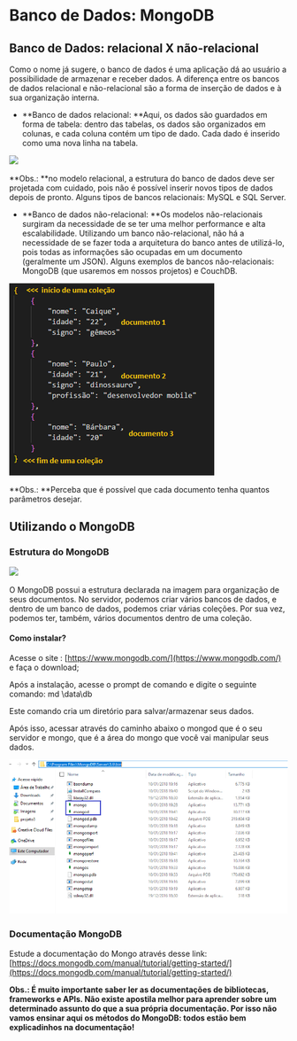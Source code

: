 # Banco de Dados: MongoDB

## Banco de Dados: relacional X não-relacional

Como o nome já sugere, o banco de dados é uma aplicação dá ao usuário a possibilidade de armazenar e receber dados. A diferença entre os bancos de dados relacional e não-relacional são a forma de inserção de dados e à sua organização interna.

* **Banco de dados relacional: **Aqui, os dados são guardados em forma de tabela: dentro das tabelas, os dados são organizados em colunas, e cada coluna contém um tipo de dado. Cada dado é inserido como uma nova linha na tabela.

![](http://www.totalcross.com/blog/wp-content/uploads/2017/10/Exemplo-Banco-de-Dados.png)

**Obs.: **no modelo relacional, a estrutura do banco de dados deve ser projetada com cuidado, pois não é possível inserir novos tipos de dados depois de pronto. Alguns tipos de bancos relacionais: MySQL e SQL Server.

* **Banco de dados não-relacional: **Os modelos não-relacionais surgiram da necessidade de se ter uma melhor performance e alta escalabilidade. Utilizando um banco não-relacional, não há a necessidade de se fazer toda a arquitetura do banco antes de utilizá-lo, pois todas as informações são ocupadas em um documento \(geralmente um JSON\). Alguns exemplos de bancos não-relacionais: MongoDB \(que usaremos em nossos projetos\) e CouchDB.

![](/assets/Capturar.PNG)

**Obs.: **Perceba que é possível que cada documento tenha quantos parâmetros desejar.

## Utilizando o MongoDB

### Estrutura do MongoDB

![](https://image.slidesharecdn.com/mongodbhalloweenparty-141031014902-conversion-gate01/95/mongo-db-halloween-party-8-638.jpg?cb=1414720310)

O MongoDB possui a estrutura declarada na imagem para organização de seus documentos. No servidor, podemos criar vários bancos de dados, e dentro de um banco de dados, podemos criar várias coleções. Por sua vez, podemos ter, também, vários documentos dentro de uma coleção.

#### Como instalar?

Acesse o site : [https://www.mongodb.com/](https://www.mongodb.com/) e faça o download;

Após a instalação, acesse o prompt de comando e digite o seguinte comando: md \data\db

Este comando cria um diretório para salvar/armazenar seus dados.

Após isso, acessar através do caminho abaixo o mongod que é o seu servidor e mongo, que é a área do mongo que você vai manipular seus dados.

![](/assets/mongo.png)

### Documentação MongoDB

Estude a documentação do Mongo através desse link: [https://docs.mongodb.com/manual/tutorial/getting-started/](https://docs.mongodb.com/manual/tutorial/getting-started/)

**Obs.: É muito importante saber ler as documentações de bibliotecas, frameworks e APIs. Não existe apostila melhor para aprender sobre um determinado assunto do que a sua própria documentação. Por isso não vamos ensinar aqui os métodos do MongoDB: todos estão bem explicadinhos na documentação!**

